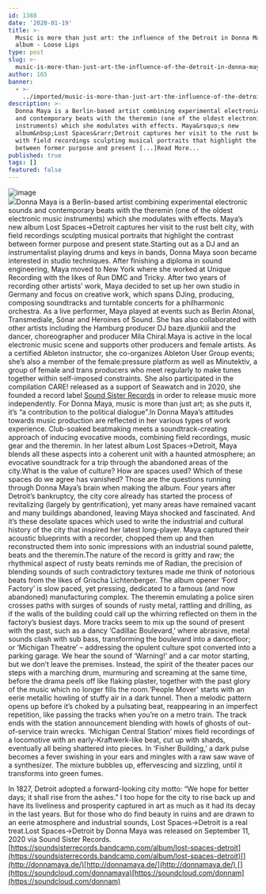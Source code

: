 ```yaml
---
id: 1388
date: '2020-01-19'
title: >-
  Music is more than just art: the influence of the Detroit in Donna Mays's new
  album - Loose Lips
type: post
slug: >-
  music-is-more-than-just-art-the-influence-of-the-detroit-in-donna-mayss-new-album
author: 165
banner:
  - >-
    ../imported/music-is-more-than-just-art-the-influence-of-the-detroit-in-donna-mayss-new-album/image1388.jpeg
description: >-
  Donna Maya is a Berlin-based artist combining experimental electronic sounds
  and contemporary beats with the theremin (one of the oldest electronic music
  instruments) which she modulates with effects. Maya&rsquo;s new
  album&nbsp;Lost Spaces&rarr;Detroit captures her visit to the rust belt city,
  with field recordings sculpting musical portraits that highlight the contrast
  between former purpose and present [...]Read More...
published: true
tags: []
featured: false
---
```

![image](../../imported/music-is-more-than-just-art-the-influence-of-the-detroit-in-donna-mayss-new-album/image1388.jpeg)  
![](https://lh4.googleusercontent.com/TDB8kBnY2cybX08DvtUIP95m8r_LAC7jUdWUBr_aMzWHD_j6VMbnBoXr6MbbtNbcFYFnCvs9WmnxQ3RnB0Uo7Aa0PI0ykz_hMHfzN8h2RY4-hsjgCSFdZsvRvsvHp35v4Ahx1nuY)[](https://f4.bcbits.com/img/a3222020883_10.jpg)Donna Maya is a Berlin-based artist combining experimental electronic sounds and contemporary beats with the theremin (one of the oldest electronic music instruments) which she modulates with effects. Maya’s new album Lost Spaces→Detroit captures her visit to the rust belt city, with field recordings sculpting musical portraits that highlight the contrast between former purpose and present state.Starting out as a DJ and an instrumentalist playing drums and keys in bands, Donna Maya soon became interested in studio techniques. After finishing a diploma in sound engineering, Maya moved to New York where she worked at Unique Recording with the likes of Run DMC and Tricky. After two years of recording other artists’ work, Maya decided to set up her own studio in Germany and focus on creative work, which spans DJing, producing, composing soundtracks and turntable concerts for a philharmonic orchestra. As a live performer, Maya played at events such as Berlin Atonal, Transmediale, Sónar and Heroines of Sound. She has also collaborated with other artists including the Hamburg producer DJ baze.djunkiii and the dancer, choreographer and producer Mila Chiral.[](https://youtu.be/oO1-aR_mb9c?t=9037)Maya is active in the local electronic music scene and supports other producers and female artists. As a certified Ableton instructor, she co-organizes Ableton User Group events; she’s also a member of the female:pressure platform as well as Minutektiv, a group of female and trans producers who meet regularly to make tunes together within self-imposed constraints. She also participated in the compilation CARE! released as a support of Seawatch and in 2020, she founded a record label [Sound Sister Records](http://soundsister-records.de/) in order to release music more independently. For Donna Maya, music is more than just art; as she puts it, it’s “a contribution to the political dialogue”.In Donna Maya’s attitudes towards music production are reflected in her various types of work experience. Club-soaked beatmaking meets a soundtrack-creating approach of inducing evocative moods, combining field recordings, music gear and the theremin. In her latest album Lost Spaces→Detroit, Maya blends all these aspects into a coherent unit with a haunted atmosphere; an evocative soundtrack for a trip through the abandoned areas of the city.What is the value of culture? How are spaces used? Which of these spaces do we agree has vanished? Those are the questions running through Donna Maya’s brain when making the album. Four years after Detroit’s bankruptcy, the city core already has started the process of revitalizing (largely by gentrification), yet many areas have remained vacant and many buildings abandoned, leaving Maya shocked and fascinated. And it’s these desolate spaces which used to write the industrial and cultural history of the city that inspired her latest long-player. Maya captured their acoustic blueprints with a recorder, chopped them up and then reconstructed them into sonic impressions with an industrial sound palette, beats and the theremin.The nature of the record is gritty and raw; the rhythmical aspect of rusty beats reminds me of Radian, the precision of blending sounds of such contradictory textures made me think of notorious beats from the likes of Grischa Lichtenberger. The album opener ‘Ford Factory’ is slow paced, yet pressing, dedicated to a famous (and now abandoned) manufacturing complex. The theremin emulating a police siren crosses paths with surges of sounds of rusty metal, rattling and drilling, as if the walls of the building could call up the whirring reflected on them in the factory’s busiest days. More tracks seem to mix up the sound of present with the past, such as a dancy ‘Cadillac Boulevard,’ where abrasive, metal sounds clash with sub bass, transforming the boulevard into a dancefloor; or ‘Michigan Theatre’ – addressing the opulent culture spot converted into a parking garage. We hear the sound of ‘Warning!’ and a car motor starting, but we don’t leave the premises. Instead, the spirit of the theater paces our steps with a marching drum, murmuring and screaming at the same time, before the drama peels off like flaking plaster, together with the past glory of the music which no longer fills the room.‘People Mover’ starts with an eerie metallic howling of stuffy air in a dark tunnel. Then a melodic pattern opens up before it’s choked by a pulsating beat, reappearing in an imperfect repetition, like passing the tracks when you’re on a metro train. The track ends with the station announcement blending with howls of ghosts of out-of-service train wrecks. ‘Michigan Central Station’ mixes field recordings of a locomotive with an early-Kraftwerk-like beat, cut up with shards, eventually all being shattered into pieces. In ‘Fisher Building,’ a dark pulse becomes a fever swishing in your ears and mingles with a raw saw wave of a synthesizer. The mixture bubbles up, effervescing and sizzling, until it transforms into green fumes.

[](https://www.youtube.com/watch?v=Vv7r0Hcg1cQ)In 1827, Detroit adopted a forward-looking city motto: “We hope for better days; it shall rise from the ashes.” I too hope for the city to rise back up and have its liveliness and prosperity captured in art as much as it had its decay in the last years. But for those who do find beauty in ruins and are drawn to an eerie atmosphere and industrial sounds, Lost Spaces→Detroit is a real treat.Lost Spaces→Detroit by Donna Maya was released on September 11, 2020 via Sound Sister Records.[](https://soundsisterrecords.bandcamp.com/album/lost-spaces-detroit)[https://soundsisterrecords.bandcamp.com/album/lost-spaces-detroit](https://soundsisterrecords.bandcamp.com/album/lost-spaces-detroit)[](http://donnamaya.de/)[http://donnamaya.de/](http://donnamaya.de/) [](https://soundcloud.com/donnamaya)[https://soundcloud.com/donnam](https://soundcloud.com/donnam)